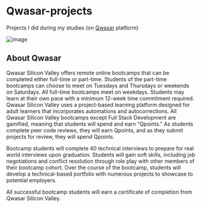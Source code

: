 # Qwasar-projects
Projects I did during my studies (on [Qwasar](https://qwasar.io/) platform)


![image](https://user-images.githubusercontent.com/77870324/169618944-b6a31527-193e-47b3-a9a6-9694d86763c9.png)

## About Qwasar

Qwasar Silicon Valley offers remote online bootcamps that can be completed either full-time or part-time. Students of the part-time bootcamps can choose to meet on Tuesdays and Thursdays or weekends on Saturdays. All full-time bootcamps meet on weekdays. Students may learn at their own pace with a minimum 12-week time commitment required. Qwasar Silicon Valley uses a project-based learning platform designed for adult learners that incorporates automations and autocorrections. All Qwasar Silicon Valley bootcamps except Full Stack Development are gamified, meaning that students will spend and earn “Qpoints.” As students complete peer code reviews, they will earn Qpoints, and as they submit projects for review, they will spend Qpoints. 

Bootcamp students will complete 40 technical interviews to prepare for real world interviews upon graduation. Students will gain soft skills, including job negotiations and conflict resolution through role play with other members of their bootcamp cohort. Over the course of the bootcamp, students will develop a technical-based portfolio with numerous projects to showcase to potential employers. 

All successful bootcamp students will earn a certificate of completion from Qwasar Silicon Valley.
